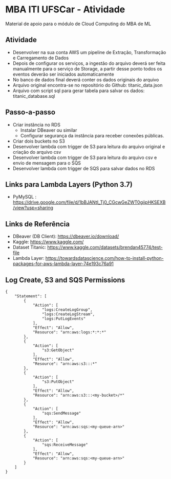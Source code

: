 # MBA ITI UFSCar - Atividade
Material de apoio para o módulo de Cloud Computing do MBA de ML

## Atividade

- Desenvolver na sua conta AWS um pipeline de Extração, Transformação e Carregamento de Dados
- Depois de configurar os serviços, a ingestão do arquivo deverá ser feita manualmente para o serviço de Storage, a partir desse ponto todos os eventos deverão ser iniciados automaticamente
- No banco de dados final deverá conter os dados originais do arquivo
- Arquivo original encontra-se no repositório do Github: titanic_data.json
- Arquivo com script sql para gerar tabela para salvar os dados: titanic_database.sql

## Passo-a-passo
- Criar instância no RDS
  - Instalar DBeaver ou similar
  - Configurar segurança da instância para receber conexões públicas.
- Criar dois buckets no S3
- Desenvolver lambda com trigger de S3 para leitura do arquivo original e criação do arquivo csv
- Desenvolver lambda com trigger de S3 para leitura do arquivo csv e envio de mensagem para o SQS
- Desenvolver lambda com trigger de SQS para salvar dados no RDS

## Links para Lambda Layers (Python 3.7)
- PyMySQL : https://drive.google.com/file/d/1bBJANtI_Tj0_CGcwGeZWT0giipHKSEXB/view?usp=sharing

## Links de Referência
- DBeaver (DB Client): https://dbeaver.io/download/ 
- Kaggle: https://www.kaggle.com/ 
- Dataset Titanic: https://www.kaggle.com/datasets/brendan45774/test-file
- Lambda Layer: https://towardsdatascience.com/how-to-install-python-packages-for-aws-lambda-layer-74e193c76a91


## Log Create, S3 and SQS Permissions
```
{
    "Statement": [
        {
            "Action": [
                "logs:CreateLogGroup",
                "logs:CreateLogStream",
                "logs:PutLogEvents"
            ],
            "Effect": "Allow",
            "Resource": "arn:aws:logs:*:*:*"
        },
		{
			"Action": [
				"s3:GetObject"
			],
			"Effect": "Allow",
			"Resource": "arn:aws:s3:::*"
		},
		{
			"Action": [
				"s3:PutObject"
			],
			"Effect": "Allow",
			"Resource": "arn:aws:s3:::<my-bucket>/*"
		},
		{
            "Action": [
                "sqs:SendMessage"
            ],
            "Effect": "Allow",
            "Resource": "arn:aws:sqs:<my-queue-arn>"
        },
        {
            "Action": [
                "sqs:ReceiveMessage"
            ],
            "Effect": "Allow",
            "Resource": "arn:aws:sqs:<my-queue-arn>"
        }
    ]
}


```
